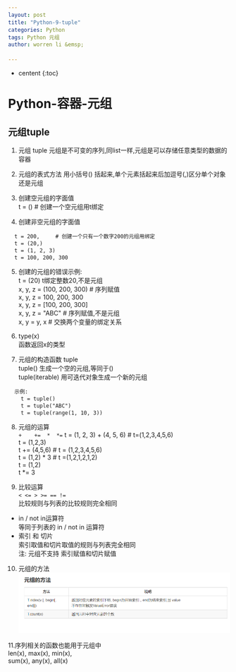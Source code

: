 ```yaml
---
layout: post
title: "Python-9-tuple"
categories: Python
tags: Python 元组
author: worren li &emsp;

---
```


* centent
{:toc}

# Python-容器-元组
## 元组tuple
1. 元组 tuple
   元组是不可变的序列,同list一样,元组是可以存储任意类型的数据的容器  

2. 元组的表式方法
   用小括号() 括起来,单个元素括起来后加逗号(,)区分单个对象还是元组  

3. 创建空元组的字面值  
   t = ()    # 创建一个空元组用t绑定  

4. 创建非空元组的字面值  
```
  t = 200,     # 创建一个只有一个数字200的元组用绑定
  t = (20,)
  t = (1, 2, 3)
  t = 100, 200, 300
```

5. 创建的元组的错误示例:  
   t = (20)  t绑定整数20,不是元组   
   x, y, z = (100, 200, 300)  # 序列赋值  
   x, y, z = 100, 200, 300  
   x, y, z = [100, 200, 300]  
   x, y, z = "ABC"   # 序列赋值,不是元组  
   x, y = y, x  # 交换两个变量的绑定关系  

6. type(x)     
   函数返回x的类型    

7. 元组的构造函数 tuple  
   tuple()    生成一个空的元组,等同于()  
   tuple(iterable)  用可迭代对象生成一个新的元组  
```
  示例:
    t = tuple()
    t = tuple("ABC")
    t = tuple(range(1, 10, 3))  
```
8. 元组的运算  
`+    +=  *  *=`
   t = (1, 2, 3) + (4, 5, 6)  # t=(1,2,3,4,5,6)  
   t = (1,2,3)  
   t += (4,5,6)  # t = (1,2,3,4,5,6)  
   t = (1,2) * 3  # t =(1,2,1,2,1,2)  
   t = (1,2)  
   t *= 3  

9. 比较运算  
   `< <= > >= == !=`  
   比较规则与列表的比较规则完全相同    
* in / not in运算符  
   等同于列表的 in / not in 运算符  
* 索引 和 切片  
   索引取值和切片取值的规则与列表完全相同  
   注: 元组不支持 索引赋值和切片赋值  

10. 元组的方法  
![5](https://github.com/18071105400/18071105400.github.io/blob/master/image/5.png?raw=true)

11.序列相关的函数也能用于元组中  
   len(x), max(x), min(x),  
   sum(x), any(x), all(x)  
